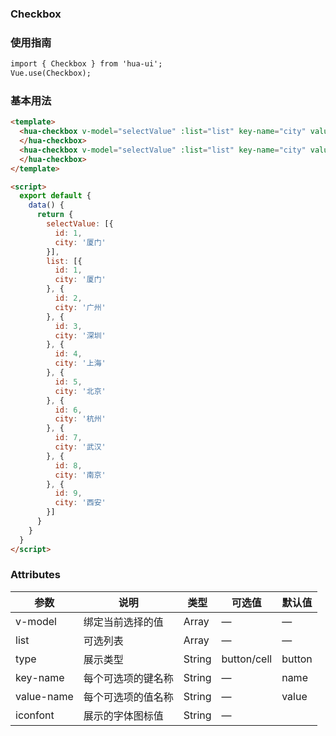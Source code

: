 ### Checkbox

### 使用指南
```html
import { Checkbox } from 'hua-ui';
Vue.use(Checkbox);

```
### 基本用法

```html
<template>
  <hua-checkbox v-model="selectValue" :list="list" key-name="city" value-name="id" type="button" iconfont="&#xe756;">
  </hua-checkbox>
  <hua-checkbox v-model="selectValue" :list="list" key-name="city" value-name="id" type="cell" iconfont="&#xe756;">
  </hua-checkbox>
</template>

<script>
  export default {
    data() {
      return {
        selectValue: [{
          id: 1,
          city: '厦门'
        }],
        list: [{
          id: 1,
          city: '厦门'
        }, {
          id: 2,
          city: '广州'
        }, {
          id: 3,
          city: '深圳'
        }, {
          id: 4,
          city: '上海'
        }, {
          id: 5,
          city: '北京'
        }, {
          id: 6,
          city: '杭州'
        }, {
          id: 7,
          city: '武汉'
        }, {
          id: 8,
          city: '南京'
        }, {
          id: 9,
          city: '西安'
        }]
      }
    }
  }
</script>
```

### Attributes

| 参数      | 说明          | 类型      | 可选值       | 默认值   |
|---------- |--------     |---------- |-------------|-------- |
| v-model   | 绑定当前选择的值 | Array   | —          | —       |
| list      | 可选列表      | Array    | —         |       — |
| type      | 展示类型      | String   | button/cell |    button  |
| key-name  | 每个可选项的键名称 | String    | —       |   name |
| value-name | 每个可选项的值名称    | String   | —    |  value |
| iconfont | 展示的字体图标值    | String   | —    |   |

